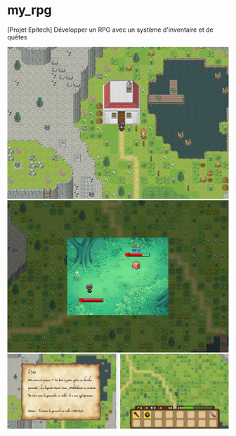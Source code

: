 # my_rpg
[Projet Epitech] Développer un RPG avec un système d'inventaire et de quêtes

![Alt text](screenshots/screen1.png "Screen 1")
![Alt text](screenshots/screen2.png "Screen 2")
![Alt text](screenshots/screen3.png "Screen 3")
